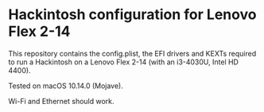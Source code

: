 # Hackintosh configuration for Lenovo Flex 2-14

This repository contains the config.plist, the EFI drivers and KEXTs required to run a Hackintosh on a Lenovo Flex 2-14 (with an i3-4030U, Intel HD 4400).

Tested on macOS 10.14.0 (Mojave).

Wi-Fi and Ethernet should work.
